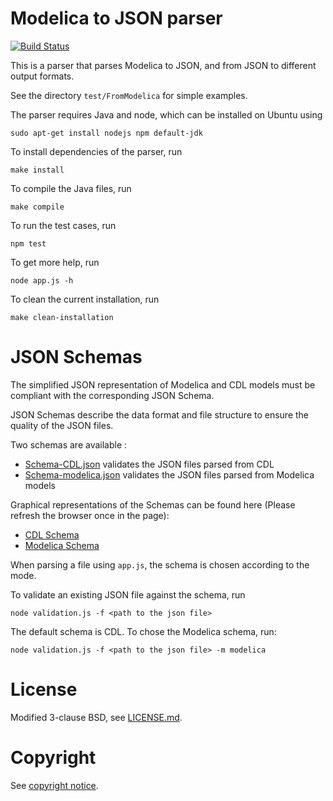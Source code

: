 # Modelica to JSON parser

[![Build Status](https://travis-ci.org/lbl-srg/modelica-json.svg?branch=master)](https://travis-ci.org/lbl-srg/modelica-json)

This is a parser that parses Modelica to JSON,
and from JSON to different output formats.

See the directory `test/FromModelica` for simple examples.

The parser requires Java and node, which can be installed on Ubuntu using
```
sudo apt-get install nodejs npm default-jdk
```

To install dependencies of the parser, run
```
make install
```
To compile the Java files, run
```
make compile
```
To run the test cases, run
```
npm test
```
To get more help, run
```
node app.js -h
```
To clean the current installation, run
```
make clean-installation
```

# JSON Schemas

The simplified JSON representation of Modelica and CDL models must be compliant with the corresponding JSON Schema.

JSON Schemas describe the data format and file structure to ensure the quality of the JSON files.

Two schemas are available :
- [Schema-CDL.json](https://raw.githubusercontent.com/lbl-srg/modelica-json/issue55_JSONSchema/schema-CDL.json) validates the JSON files parsed from CDL
- [Schema-modelica.json](https://raw.githubusercontent.com/lbl-srg/modelica-json/issue55_JSONSchema/schema-modelica.json) validates the JSON files parsed from Modelica models

Graphical representations of the Schemas can be found here (Please refresh the browser once in the page):
- [CDL Schema](https://cdn.rawgit.com/lbl-srg/modelica-json/issue55_JSONSchema/index_CDL.html)
- [Modelica Schema](https://cdn.rawgit.com/lbl-srg/modelica-json/issue55_JSONSchema/index_modelica.html)

When parsing a file using `app.js`, the schema is chosen according to the mode.

To validate an existing JSON file against the schema, run

```
node validation.js -f <path to the json file>
```
The default schema is CDL. To chose the Modelica schema, run:

```
node validation.js -f <path to the json file> -m modelica
```
# License

Modified 3-clause BSD, see [LICENSE.md](LICENSE.md).

# Copyright

See [copyright notice](COPYRIGHT.md).
